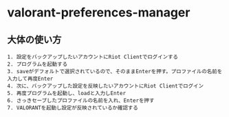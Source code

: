 # valorant-preferences-manager

## 大体の使い方
```
1. 設定をバックアップしたいアカウントにRiot Clientでログインする
2. プログラムを起動する
3. saveがデフォルトで選択されているので、そのままEnterを押す。プロファイルの名前を入力して再度Enter
4. 次に、バックアップした設定を反映したいアカウントにRiot Clientでログイン
5. 再度プログラムを起動し、loadと入力しEnter
6. さっきセーブしたプロファイルの名前を入れ、Enterを押す
7. VALORANTを起動し設定が反映されているか確認する
```